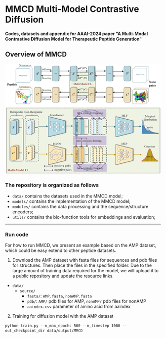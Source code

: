 # MMCD Multi-Model Contrastive Diffusion

####  Codes, datasets and appendix for AAAI-2024 paper "A Multi-Modal Contrastive Diffusion Model for Therapeutic Peptide Generation"

## Overview of MMCD 

![model](./data/model.png)

### The repository is organized as follows

- `data/` contains the datasets used in the MMCD model;
- `models/` contains the implementation of the MMCD model;
- `modules/` contains the data processing and the sequence/structure encoders;
- `utils/` contains the bio-function tools for embeddings and evaluation;
---

### Run code

For how to run MMCD, we present an example based on the AMP dataset, which could be easy extend to other peptide datasets.
1. Download the AMP dataset with fasta files for sequences and pdb files for structures. Then place the files in the specified folder. Due to the large amount of training data required for the model, we will upload it to a public repository and update the resource links.
- `data/`
  + `source/`
      + `fasta/`: `AMP.fasta`, `nonAMP.fasta`
      + `pdb/`: `AMP/` pdb files for AMP, `nonAMP/` pdb files for nonAMP
      + `aaindex.csv` parameter of amino acid from aaindex
2. Training for diffusion model with the AMP dataset
```
python train.py --n_max_epochs 500 --n_timestep 1000 --out_checkpoint_dir data/output/MMCD
```

